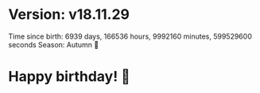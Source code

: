 # Version: v18.11.29
Time since birth: 6939 days, 166536 hours, 9992160 minutes, 599529600 seconds
Season: Autumn 🍁
# Happy birthday! 🎂
